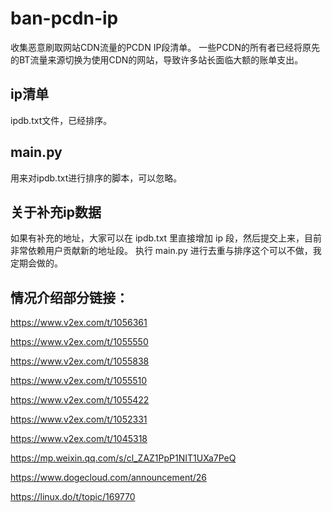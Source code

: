 # ban-pcdn-ip
收集恶意刷取网站CDN流量的PCDN IP段清单。
一些PCDN的所有者已经将原先的BT流量来源切换为使用CDN的网站，导致许多站长面临大额的账单支出。

## ip清单
ipdb.txt文件，已经排序。

## main.py
用来对ipdb.txt进行排序的脚本，可以忽略。

## 关于补充ip数据
如果有补充的地址，大家可以在 ipdb.txt 里直接增加 ip 段，然后提交上来，目前非常依赖用户贡献新的地址段。
执行 main.py 进行去重与排序这个可以不做，我定期会做的。

## 情况介绍部分链接：

https://www.v2ex.com/t/1056361

https://www.v2ex.com/t/1055550

https://www.v2ex.com/t/1055838

https://www.v2ex.com/t/1055510

https://www.v2ex.com/t/1055422

https://www.v2ex.com/t/1052331

https://www.v2ex.com/t/1045318

https://mp.weixin.qq.com/s/cl_ZAZ1PpP1NIT1UXa7PeQ

https://www.dogecloud.com/announcement/26

https://linux.do/t/topic/169770
